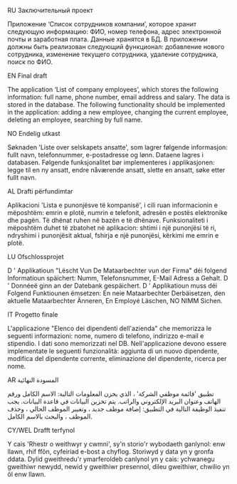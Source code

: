 RU
Заключительный проект

Приложение ‘Список сотрудников компании’, которое хранит следующую информацию: ФИО, номер телефона, адрес электронной почты и заработная плата. Данные хранятся в БД. В приложении должны быть реализован следующий функционал: добавление нового сотрудника, изменение текущего сотрудника, удаление сотрудника, поиск по ФИО.


EN
Final draft

The application ‘List of company employees’, which stores the following information: full name, phone number, email address and salary. The data is stored in the database. The following functionality should be implemented in the application: adding a new employee, changing the current employee, deleting an employee, searching by full name.


NO
Endelig utkast

Søknaden 'Liste over selskapets ansatte', som lagrer følgende informasjon: fullt navn, telefonnummer, e-postadresse og lønn. Dataene lagres i databasen. Følgende funksjonalitet bør implementeres i applikasjonen: legge til en ny ansatt, endre nåværende ansatt, slette en ansatt, søke etter fullt navn.


AL
Drafti përfundimtar

Aplikacioni 'Lista e punonjësve të kompanisë', i cili ruan informacionin e mëposhtëm: emrin e plotë, numrin e telefonit, adresën e postës elektronike dhe pagën. Të dhënat ruhen në bazën e të dhënave. Funksionaliteti i mëposhtëm duhet të zbatohet në aplikacion: shtimi i një punonjësi të ri, ndryshimi i punonjësit aktual, fshirja e një punonjësi, kërkimi me emrin e plotë.


LU
Ofschlossprojet

D ' Applikatioun "Lëscht Vun De Mataarbechter vun der Firma" déi folgend Informatioun späichert: Numm, Telefonsnummer, E-Mail Adress a Gehalt. D ' Donnéeë ginn an der Datebank gespäichert. D ' Applikatioun muss déi Folgend Funktiounen ëmsetzen: En neie Mataarbechter Derbäisetzen, den aktuelle Mataarbechter Änneren, En Employé Läschen, NO NIMM Sichen.


IT
Progetto finale

L'applicazione "Elenco dei dipendenti dell'azienda" che memorizza le seguenti informazioni: nome, numero di telefono, indirizzo e-mail e stipendio. I dati sono memorizzati nel DB. Nell'applicazione devono essere implementate le seguenti funzionalità: aggiunta di un nuovo dipendente, modifica del dipendente corrente, eliminazione del dipendente, ricerca per nome.


AR
المسودة النهائية

تطبيق 'قائمة موظفي الشركة' ، الذي يخزن المعلومات التالية: الاسم الكامل ورقم الهاتف وعنوان البريد الإلكتروني والراتب. يتم تخزين البيانات في قاعدة البيانات. يجب تنفيذ الوظيفة التالية في التطبيق: إضافة موظف جديد ، وتغيير الموظف الحالي ، وحذف الموظف ، والبحث بالاسم الكامل.


CY/WEL
Drafft terfynol

Y cais 'Rhestr o weithwyr y cwmni', sy'n storio'r wybodaeth ganlynol: enw llawn, rhif ffôn, cyfeiriad e-bost a chyflog. Storiwyd y data yn y gronfa ddata. Dylid gweithredu'r ymarferoldeb canlynol yn y cais: ychwanegu gweithiwr newydd, newid y gweithiwr presennol, dileu gweithiwr, chwilio yn ôl enw llawn.
